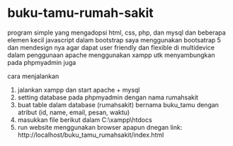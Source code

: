 # buku-tamu-rumah-sakit
program simple yang mengadopsi html, css, php, dan mysql dan beberapa elemen kecil javascript dalam bootstrap
saya menggunakan bootsatrap 5 dan mendesign nya agar dapat user friendly dan flexible di multidevice
dalam penggunaan apache menggunakan xampp utk menyambungkan pada phpmyadmin juga

cara menjalankan
1. jalankan xampp dan start apache + mysql
2. setting database pada phpmyadmin dengan nama rumahsakit
3. buat table dalam database (rumahsakit) bernama buku_tamu dengan atribut (id, name, email, pesan, waktu)
4. masukkan file berikut dalam C:\xampp\htdocs
5. run website menggunakan browser apapun dnegan link:
   http://localhost/buku_tamu_rumahsakit/index.html
